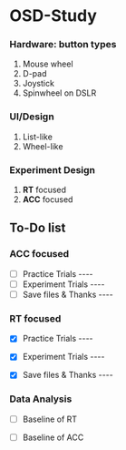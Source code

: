 OSD-Study
===========


### Hardware: button types

1. Mouse wheel
2. D-pad
3. Joystick
4. Spinwheel on DSLR

### UI/Design

1. List-like
2. Wheel-like 

### Experiment Design

1. **RT** focused 
2. **ACC** focused

## To-Do list


### ACC focused
- [ ] Practice Trials ----  
- [ ] Experiment Trials ----  
- [ ] Save files & Thanks ----  

### RT focused
- [x] Practice Trials ----  
- [x] Experiment Trials ----  
- [x] Save files & Thanks ----  


### Data Analysis
- [ ] Baseline of RT
- [ ] Baseline of ACC

